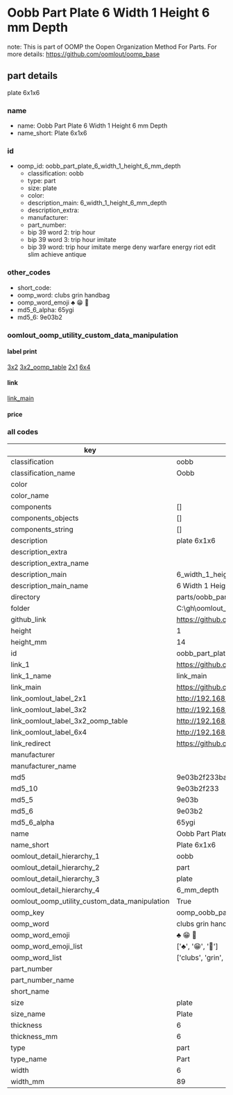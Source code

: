 # Oobb Part Plate 6 Width 1 Height 6 mm Depth  

note: This is part of OOMP the Oopen Organization Method For Parts. For more details: https://github.com/oomlout/oomp_base

##  part details
  



plate 6x1x6



### name
* name: Oobb Part Plate 6 Width 1 Height 6 mm Depth
* name_short: Plate 6x1x6 
### id
* oomp_id: oobb_part_plate_6_width_1_height_6_mm_depth
  * classification: oobb
  * type: part
  * size: plate
  * color: 
  * description_main: 6_width_1_height_6_mm_depth
  * description_extra: 
  * manufacturer: 
  * part_number: 
  * bip 39 word 2: trip hour
  * bip 39 word 3: trip hour imitate
  * bip 39 word: trip hour imitate merge deny warfare energy riot edit slim achieve antique

### other_codes
* short_code: 
* oomp_word: clubs grin handbag
* oomp_word_emoji :clubs: :grin: :handbag:
* md5_6_alpha: 65ygi
* md5_6: 9e03b2






### oomlout_oomp_utility_custom_data_manipulation
#### label print
[3x2](http://192.168.1.245:1112/?label=oomp%2065ygi)
[3x2_oomp_table](http://192.168.1.108:1112/?label=oomp%2065ygi)
[2x1](http://192.168.1.242:1112/?label=oomp%2065ygi)
[6x4](http://192.168.1.55:1112/?label=oomp%2065ygi)    

#### link

[link_main](https://github.com/oomlout/oomlout_oobb_version_4_generated_parts/tree/main/navigation_oomp/oobb/part/plate/6_width_1_height_6_mm_depth/part)                              

#### price







### all codes 
| key | value |  
| --- | --- |  
| classification | oobb |  
| classification_name | Oobb |  
| color |  |  
| color_name |  |  
| components | [] |  
| components_objects | [] |  
| components_string | [] |  
| description | plate 6x1x6 |  
| description_extra |  |  
| description_extra_name |  |  
| description_main | 6_width_1_height_6_mm_depth |  
| description_main_name | 6 Width 1 Height 6 mm Depth |  
| directory | parts/oobb_part_plate_6_width_1_height_6_mm_depth |  
| folder | C:\gh\oomlout_oobb_version_4_generated_parts\parts\oobb_part_plate_6_width_1_height_6_mm_depth |  
| github_link | https://github.com/oomlout/oomlout_oomp_part_src/tree/main/parts/oobb_part_plate_6_width_1_height_6_mm_depth |  
| height | 1 |  
| height_mm | 14 |  
| id | oobb_part_plate_6_width_1_height_6_mm_depth |  
| link_1 | https://github.com/oomlout/oomlout_oobb_version_4_generated_parts/tree/main/navigation_oomp/oobb/part/plate/6_width_1_height_6_mm_depth/part |  
| link_1_name | link_main |  
| link_main | https://github.com/oomlout/oomlout_oobb_version_4_generated_parts/tree/main/navigation_oomp/oobb/part/plate/6_width_1_height_6_mm_depth/part |  
| link_oomlout_label_2x1 | http://192.168.1.242:1112/?label=oomp%2065ygi |  
| link_oomlout_label_3x2 | http://192.168.1.245:1112/?label=oomp%2065ygi |  
| link_oomlout_label_3x2_oomp_table | http://192.168.1.108:1112/?label=oomp%2065ygi |  
| link_oomlout_label_6x4 | http://192.168.1.55:1112/?label=oomp%2065ygi |  
| link_redirect | https://github.com/oomlout/oomlout_oobb_version_4_generated_parts/tree/main/parts/oobb_plate_06_01_06 |  
| manufacturer |  |  
| manufacturer_name |  |  
| md5 | 9e03b2f233ba2943dc1d58b6e2db9746 |  
| md5_10 | 9e03b2f233 |  
| md5_5 | 9e03b |  
| md5_6 | 9e03b2 |  
| md5_6_alpha | 65ygi |  
| name | Oobb Part Plate 6 Width 1 Height 6 mm Depth |  
| name_short | Plate 6x1x6  |  
| oomlout_detail_hierarchy_1 | oobb |  
| oomlout_detail_hierarchy_2 | part |  
| oomlout_detail_hierarchy_3 | plate |  
| oomlout_detail_hierarchy_4 | 6_mm_depth |  
| oomlout_oomp_utility_custom_data_manipulation | True |  
| oomp_key | oomp_oobb_part_plate_6_width_1_height_6_mm_depth |  
| oomp_word | clubs grin handbag |  
| oomp_word_emoji | :clubs: :grin: :handbag: |  
| oomp_word_emoji_list | [':clubs:', ':grin:', ':handbag:'] |  
| oomp_word_list | ['clubs', 'grin', 'handbag'] |  
| part_number |  |  
| part_number_name |  |  
| short_name |  |  
| size | plate |  
| size_name | Plate |  
| thickness | 6 |  
| thickness_mm | 6 |  
| type | part |  
| type_name | Part |  
| width | 6 |  
| width_mm | 89 |  
